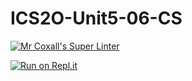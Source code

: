 # ICS2O-Unit5-06-CS
[![Mr Coxall's Super Linter](https://github.com/Liya-Getachew/ICS2O-Unit5-06-CS/workflows/Mr%20Coxall's%20Super%20Linter/badge.svg)](https://github.com/Liya-Getachew/ICS2O-Unit5-06-CS/actions)

[![Run on Repl.it](https://repl.it/badge/github/Liya-Getachew/ICS2O-Unit5-06-CS)](https://repl.it/github/Liya-Getachew/ICS2O-Unit5-06-CS)
